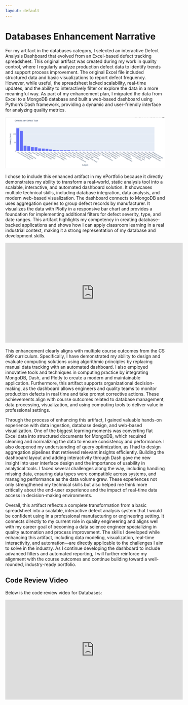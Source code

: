 ```yaml
---
layout: default
---
```


# Databases Enhancement Narrative

For my artifact in the databases category, I selected an interactive Defect Analysis Dashboard that evolved from an Excel-based defect tracking spreadsheet. This original artifact was created during my work in quality control, where I regularly analyze production defect data to identify trends and support process improvement. The original Excel file included structured data and basic visualizations to report defect frequency. However, while useful, the spreadsheet lacked scalability, real-time updates, and the ability to interactively filter or explore the data in a more meaningful way. As part of my enhancement plan, I migrated the data from Excel to a MongoDB database and built a web-based dashboard using Python’s Dash framework, providing a dynamic and user-friendly interface for analyzing quality metrics.

<img id="Dash" src="images/defect-chart2.png" alt="Dash" title="Dash" />

I chose to include this enhanced artifact in my ePortfolio because it directly demonstrates my ability to transform a real-world, static analysis tool into a scalable, interactive, and automated dashboard solution. It showcases multiple technical skills, including database integration, data analysis, and modern web-based visualization. The dashboard connects to MongoDB and uses aggregation queries to group defect records by manufacturer. It visualizes the data with Plotly in a responsive bar chart and provides a foundation for implementing additional filters for defect severity, type, and date ranges. This artifact highlights my competency in creating database-backed applications and shows how I can apply classroom learning in a real industrial context, making it a strong representation of my database and development skills.

<iframe width="560" height="315" src="https://www.youtube.com/embed/pG7DjiKv020?si=4sXKvHsNhe6Mr60S" title="Databases - Reese Hinojosa" frameborder="0" allow="accelerometer; autoplay; clipboard-write; encrypted-media; gyroscope; picture-in-picture; web-share" referrerpolicy="strict-origin-when-cross-origin" allowfullscreen></iframe>

This enhancement clearly aligns with multiple course outcomes from the CS 499 curriculum. Specifically, I have demonstrated my ability to design and evaluate computing solutions using algorithmic principles by replacing manual data tracking with an automated dashboard. I also employed innovative tools and techniques in computing practice by integrating MongoDB, Dash, and Plotly to create a modern and maintainable application. Furthermore, this artifact supports organizational decision-making, as the dashboard allows engineers and quality teams to monitor production defects in real time and take prompt corrective actions. These achievements align with course outcomes related to database management, data processing, visualization, and using computing tools to deliver value in professional settings.

Through the process of enhancing this artifact, I gained valuable hands-on experience with data ingestion, database design, and web-based visualization. One of the biggest learning moments was converting flat Excel data into structured documents for MongoDB, which required cleaning and normalizing the data to ensure consistency and performance. I also deepened my understanding of query optimization, as I had to design aggregation pipelines that retrieved relevant insights efficiently. Building the dashboard layout and adding interactivity through Dash gave me new insight into user interface design and the importance of usability in analytical tools. I faced several challenges along the way, including handling missing data, ensuring data types were compatible across systems, and managing performance as the data volume grew. These experiences not only strengthened my technical skills but also helped me think more critically about the end-user experience and the impact of real-time data access in decision-making environments.

Overall, this artifact reflects a complete transformation from a basic spreadsheet into a scalable, interactive defect analysis system that I would be confident using in a professional manufacturing or engineering setting. It connects directly to my current role in quality engineering and aligns well with my career goal of becoming a data science engineer specializing in quality automation and process improvement. The skills I developed while enhancing this artifact, including data modeling, visualization, real-time interactivity, and automation—are directly applicable to the challenges I aim to solve in the industry. As I continue developing the dashboard to include advanced filters and automated reporting, I will further reinforce my alignment with the course outcomes and continue building toward a well-rounded, industry-ready portfolio.

## Code Review Video

Below is the code review video for Databases:

<iframe width="560" height="315" src="https://www.youtube.com/embed/dXg7A76T2cQ?si=OCopSL4TLCvRJXZu" title="Code Review Databases - Reese Hinojosa" frameborder="0" allow="accelerometer; autoplay; clipboard-write; encrypted-media; gyroscope; picture-in-picture; web-share" referrerpolicy="strict-origin-when-cross-origin" allowfullscreen></iframe>
